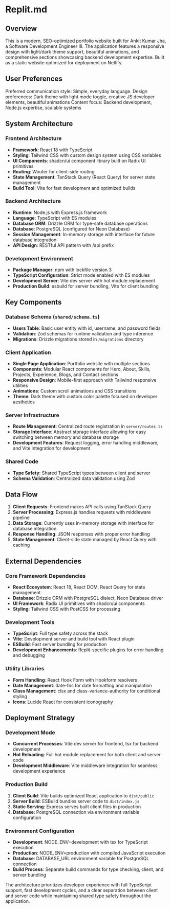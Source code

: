 # Replit.md

## Overview

This is a modern, SEO-optimized portfolio website built for Ankit Kumar Jha, a Software Development Engineer III. The application features a responsive design with light/dark theme support, beautiful animations, and comprehensive sections showcasing backend development expertise. Built as a static website optimized for deployment on Netlify.

## User Preferences

Preferred communication style: Simple, everyday language.
Design preferences: Dark theme with light mode toggle, creative JS developer elements, beautiful animations
Content focus: Backend development, Node.js expertise, scalable systems

## System Architecture

### Frontend Architecture
- **Framework**: React 18 with TypeScript
- **Styling**: Tailwind CSS with custom design system using CSS variables
- **UI Components**: shadcn/ui component library built on Radix UI primitives
- **Routing**: Wouter for client-side routing
- **State Management**: TanStack Query (React Query) for server state management
- **Build Tool**: Vite for fast development and optimized builds

### Backend Architecture
- **Runtime**: Node.js with Express.js framework
- **Language**: TypeScript with ES modules
- **Database ORM**: Drizzle ORM for type-safe database operations
- **Database**: PostgreSQL (configured for Neon Database)
- **Session Management**: In-memory storage with interface for future database integration
- **API Design**: RESTful API pattern with /api prefix

### Development Environment
- **Package Manager**: npm with lockfile version 3
- **TypeScript Configuration**: Strict mode enabled with ES modules
- **Development Server**: Vite dev server with hot module replacement
- **Production Build**: esbuild for server bundling, Vite for client bundling

## Key Components

### Database Schema (`shared/schema.ts`)
- **Users Table**: Basic user entity with id, username, and password fields
- **Validation**: Zod schemas for runtime validation and type inference
- **Migrations**: Drizzle migrations stored in `/migrations` directory

### Client Application
- **Single Page Application**: Portfolio website with multiple sections
- **Components**: Modular React components for Hero, About, Skills, Projects, Experience, Blogs, and Contact sections
- **Responsive Design**: Mobile-first approach with Tailwind responsive utilities
- **Animations**: Custom scroll animations and CSS transitions
- **Theme**: Dark theme with custom color palette focused on developer aesthetics

### Server Infrastructure
- **Route Management**: Centralized route registration in `server/routes.ts`
- **Storage Interface**: Abstract storage interface allowing for easy switching between memory and database storage
- **Development Features**: Request logging, error handling middleware, and Vite integration for development

### Shared Code
- **Type Safety**: Shared TypeScript types between client and server
- **Schema Validation**: Centralized data validation using Zod

## Data Flow

1. **Client Requests**: Frontend makes API calls using TanStack Query
2. **Server Processing**: Express.js handles requests with middleware pipeline
3. **Data Storage**: Currently uses in-memory storage with interface for database integration
4. **Response Handling**: JSON responses with proper error handling
5. **State Management**: Client-side state managed by React Query with caching

## External Dependencies

### Core Framework Dependencies
- **React Ecosystem**: React 18, React DOM, React Query for state management
- **Database**: Drizzle ORM with PostgreSQL dialect, Neon Database driver
- **UI Framework**: Radix UI primitives with shadcn/ui components
- **Styling**: Tailwind CSS with PostCSS for processing

### Development Tools
- **TypeScript**: Full type safety across the stack
- **Vite**: Development server and build tool with React plugin
- **ESBuild**: Fast server bundling for production
- **Development Enhancements**: Replit-specific plugins for error handling and debugging

### Utility Libraries
- **Form Handling**: React Hook Form with Hookform resolvers
- **Date Management**: date-fns for date formatting and manipulation
- **Class Management**: clsx and class-variance-authority for conditional styling
- **Icons**: Lucide React for consistent iconography

## Deployment Strategy

### Development Mode
- **Concurrent Processes**: Vite dev server for frontend, tsx for backend development
- **Hot Reloading**: Full hot module replacement for both client and server code
- **Development Middleware**: Vite middleware integration for seamless development experience

### Production Build
1. **Client Build**: Vite builds optimized React application to `dist/public`
2. **Server Build**: ESBuild bundles server code to `dist/index.js`
3. **Static Serving**: Express serves built client files in production
4. **Database**: PostgreSQL connection via environment variable configuration

### Environment Configuration
- **Development**: NODE_ENV=development with tsx for TypeScript execution
- **Production**: NODE_ENV=production with compiled JavaScript execution
- **Database**: DATABASE_URL environment variable for PostgreSQL connection
- **Build Process**: Separate build commands for type checking, client, and server bundling

The architecture prioritizes developer experience with full TypeScript support, fast development cycles, and a clear separation between client and server code while maintaining shared type safety throughout the application.